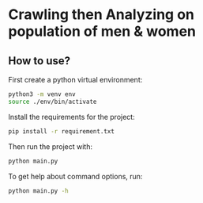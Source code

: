 # Crawling then Analyzing on population of men & women

## How to use?

First create a python virtual environment:

```bash
python3 -m venv env
source ./env/bin/activate
```

Install the requirements for the project:

```bash
pip install -r requirement.txt
```

Then run the project with:

```bash
python main.py
```

To get help about command options, run:

```bash
python main.py -h
```
